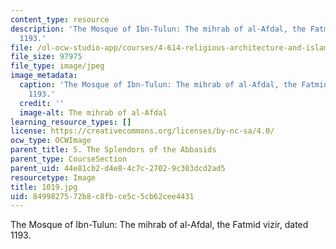 ```yaml
---
content_type: resource
description: 'The Mosque of Ibn-Tulun: The mihrab of al-Afdal, the Fatmid vizir, dated
  1193.'
file: /ol-ocw-studio-app/courses/4-614-religious-architecture-and-islamic-cultures-fall-2002/8499827572b8c8fbce5c5cb62cee4431_1019.jpg
file_size: 97975
file_type: image/jpeg
image_metadata:
  caption: 'The Mosque of Ibn-Tulun: The mihrab of al-Afdal, the Fatmid vizir, dated
    1193.'
  credit: ''
  image-alt: The mihrab of al-Afdal
learning_resource_types: []
license: https://creativecommons.org/licenses/by-nc-sa/4.0/
ocw_type: OCWImage
parent_title: 5. The Splendors of the Abbasids
parent_type: CourseSection
parent_uid: 44e81cb2-d4e8-4c7c-2702-9c303dcd2ad5
resourcetype: Image
title: 1019.jpg
uid: 84998275-72b8-c8fb-ce5c-5cb62cee4431
---
```

The Mosque of Ibn-Tulun: The mihrab of al-Afdal, the Fatmid vizir, dated 1193.